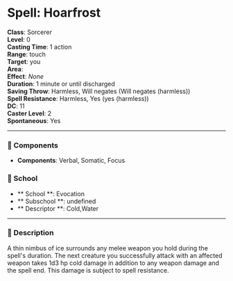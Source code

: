 
# Spell: Hoarfrost
**Class**: Sorcerer  
**Level**: 0  
**Casting Time**: 1 action  
**Range**: touch  
**Target**: you  
**Area**:   
**Effect**: _None_  
**Duration**: 1 minute or until discharged  
**Saving Throw**: Harmless, Will negates (Will negates (harmless))  
**Spell Resistance**: Harmless, Yes (yes (harmless))  
**DC**: 11  
**Caster Level**: 2  
**Spontaneous**: Yes

---

### 🔮 Components
- **Components**: Verbal, Somatic, Focus

### 🏫 School
- ** School **: Evocation
- ** Subschool **: undefined
- ** Descriptor **: Cold,Water
---

### 📜 Description
A thin nimbus of ice surrounds any melee weapon you hold during the spell's duration. The next creature you successfully attack with an affected weapon takes 1d3 hp cold damage in addition to any weapon damage and the spell end. This damage is subject to spell resistance.
